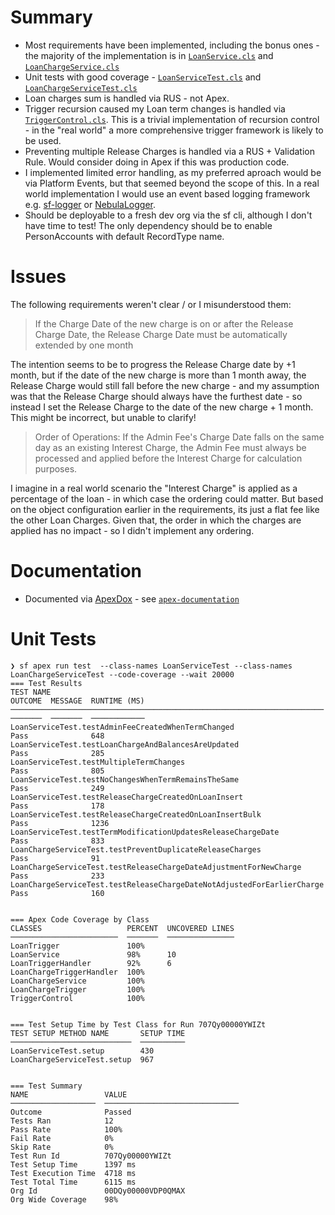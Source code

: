 # Summary

* Most requirements have been implemented, including the bonus ones - the majority of the implementation is in [`LoanService.cls`](/force-app/main/default/classes/LoanService.cls) and [`LoanChargeService.cls`](/force-app/main/default/classes/LoanChargeService.cls)
* Unit tests with good coverage - [`LoanServiceTest.cls`](/force-app/main/default/classes/LoanServiceTest.cls) and [`LoanChargeServiceTest.cls`](/force-app/main/default/classes/LoanChargeServiceTest.cls)
* Loan charges sum is handled via RUS - not Apex.
* Trigger recursion caused my Loan term changes is handled via [`TriggerControl.cls`](/force-app/main/default/classes/TriggerControl.cls). This is a trivial implementation of recursion control - in the "real world" a more comprehensive trigger framework is likely to be used.
* Preventing multiple Release Charges is handled via a RUS + Validation Rule. Would consider doing in Apex if this was production code.
* I implemented limited error handling, as my preferred aproach would be via Platform Events, but that seemed beyond the scope of this. In a real world implementation I would use an event based logging framework e.g. [sf-logger](https://github.com/tomcarman/sf-logger) or [NebulaLogger](https://github.com/jongpie/NebulaLogger).
* Should be deployable to a fresh dev org via the sf cli, although I don't have time to test! The only dependency should be to enable PersonAccounts with default RecordType name.

# Issues

The following requirements weren't clear / or I misunderstood them:

> If the Charge Date of the new charge is on or after the Release Charge Date, the Release Charge Date must be automatically extended by one month

The intention seems to be to progress the Release Charge date by +1 month, but if the date of the new charge is more than 1 month away, the Release Charge would still fall before the new charge - and my assumption was that the Release Charge should always have the furthest date - so instead I set the Release Charge to the date of the new charge + 1 month. This might be incorrect, but unable to clarify!

> Order of Operations: If the Admin Fee's Charge Date falls on the same day as an existing Interest Charge, the Admin Fee must always be processed and applied before the Interest Charge for calculation purposes.

I imagine in a real world scenario the "Interest Charge" is applied as a percentage of the loan - in which case the ordering could matter. But based on the object configuration earlier in the requirements, its just a flat fee like the other Loan Charges. Given that, the order in which the charges are applied has no impact - so I didn't implement any ordering.

# Documentation
* Documented via [ApexDox](https://github.com/no-stack-dub-sack/apexdox-vs-code) - see [`apex-documentation`](/apex-documentation)

# Unit Tests

```
❯ sf apex run test  --class-names LoanServiceTest --class-names LoanChargeServiceTest --code-coverage --wait 20000
=== Test Results
TEST NAME                                                               OUTCOME  MESSAGE  RUNTIME (MS)
──────────────────────────────────────────────────────────────────────  ───────  ───────  ────────────
LoanServiceTest.testAdminFeeCreatedWhenTermChanged                      Pass              648
LoanServiceTest.testLoanChargeAndBalancesAreUpdated                     Pass              285
LoanServiceTest.testMultipleTermChanges                                 Pass              805
LoanServiceTest.testNoChangesWhenTermRemainsTheSame                     Pass              249
LoanServiceTest.testReleaseChargeCreatedOnLoanInsert                    Pass              178
LoanServiceTest.testReleaseChargeCreatedOnLoanInsertBulk                Pass              1236
LoanServiceTest.testTermModificationUpdatesReleaseChargeDate            Pass              833
LoanChargeServiceTest.testPreventDuplicateReleaseCharges                Pass              91
LoanChargeServiceTest.testReleaseChargeDateAdjustmentForNewCharge       Pass              233
LoanChargeServiceTest.testReleaseChargeDateNotAdjustedForEarlierCharge  Pass              160


=== Apex Code Coverage by Class
CLASSES                   PERCENT  UNCOVERED LINES
────────────────────────  ───────  ───────────────
LoanTrigger               100%
LoanService               98%      10
LoanTriggerHandler        92%      6
LoanChargeTriggerHandler  100%
LoanChargeService         100%
LoanChargeTrigger         100%
TriggerControl            100%


=== Test Setup Time by Test Class for Run 707Qy00000YWIZt
TEST SETUP METHOD NAME       SETUP TIME
───────────────────────────  ──────────
LoanServiceTest.setup        430
LoanChargeServiceTest.setup  967


=== Test Summary
NAME                 VALUE
───────────────────  ──────────────────────────────
Outcome              Passed
Tests Ran            12
Pass Rate            100%
Fail Rate            0%
Skip Rate            0%
Test Run Id          707Qy00000YWIZt
Test Setup Time      1397 ms
Test Execution Time  4718 ms
Test Total Time      6115 ms
Org Id               00DQy00000VDP0QMAX
Org Wide Coverage    98%
```
